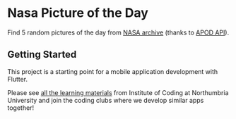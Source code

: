 # Nasa Picture of the Day

Find 5 random pictures of the day from [NASA archive](https://apod.nasa.gov/apod/lib/about_apod.html) (thanks to [APOD API](https://apodapi.herokuapp.com/)). 

## Getting Started

This project is a starting point for a mobile application development with Flutter. 

Please see [all the learning materials](http://ioc.northumbria.ac.uk) from Institute of Coding at Northumbria University and join the coding clubs where we develop similar apps together!